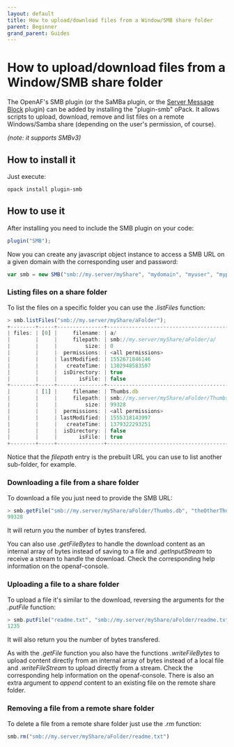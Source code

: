 ```yaml
---
layout: default
title: How to upload/download files from a Window/SMB share folder
parent: Beginner
grand_parent: Guides
---
```


# How to upload/download files from a Window/SMB share folder

The OpenAF's SMB plugin (or the SaMBa plugin, or the [Server Message Block](https://en.wikipedia.org/wiki/Server_Message_Block) plugin) can be added by installing the "plugin-smb" oPack. It allows scripts to upload, download, remove and list files on a remote Windows/Samba share (depending on the user's permission, of course).

_(note: it supports SMBv3)_

## How to install it

Just execute:

````bash
opack install plugin-smb
````

## How to use it

After installing you need to include the SMB plugin on your code:

````javascript
plugin("SMB");
````

Now you can create any javascript object instance to access a SMB URL on a given domain with the corresponding user and password:

````javascript
var smb = new SMB("smb://my.server/myShare", "mydomain", "myuser", "mypassword");
````

### Listing files on a share folder

To list the files on a specific folder you can use the _.listFiles_ function:

````javascript
> smb.listFiles("smb://my.server/myShare/aFolder");
+--------+-----+---------------+--------------------------------------------------------+
| files: | [0] |     filename: | a/                                                     |
|        |     |     filepath: | smb://my.server/myShare/aFolder/a/                     |
|        |     |         size: | 0                                                      |
|        |     |  permissions: | <all permissions>                                      |
|        |     | lastModified: | 1552671846146                                          |
|        |     |   createTime: | 1302948583597                                          |
|        |     |  isDirectory: | true                                                   |
|        |     |       isFile: | false                                                  |
+--------+-----+---------------+--------------------------------------------------------+
|        | [1] |     filename: | Thumbs.db                                              |
|        |     |     filepath: | smb://my.server/myShare/aFolder/Thumbs.db              |
|        |     |         size: | 99328                                                  |
|        |     |  permissions: | <all permissions>                                      |
|        |     | lastModified: | 1555318143997                                          |
|        |     |   createTime: | 1379322293251                                          |
|        |     |  isDirectory: | false                                                  |
|        |     |       isFile: | true                                                   |
+--------+-----+---------------+--------------------------------------------------------+
````

Notice that the _filepath_ entry is the prebuilt URL you can use to list another sub-folder, for example.

### Downloading a file from a share folder

To download a file you just need to provide the SMB URL:

````javascript
> smb.getFile("smb://my.server/myShare/aFolder/Thumbs.db", "theOtherThumbs.db");
99328
````

It will return you the number of bytes transfered.

You can also use _.getFileBytes_ to handle the download content as an internal array of bytes instead of saving to a file and _.getInputStream_ to receive a stream to handle the download. Check the corresponding help information on the openaf-console.

### Uploading a file to a share folder

To upload a file it's similar to the download, reversing the arguments for the _.putFile_ function:

````javascript
> smb.putFile("readme.txt", "smb://my.server/myShare/aFolder/readme.txt");
1235
````

It will also return you the number of bytes transfered.

As with the _.getFile_ function you also have the functions _.writeFileBytes_ to upload content directly from an internal array of bytes instead of a local file and _.writeFileStream_ to upload directly from a stream. Check the corresponding help information on the openaf-console. There is also an extra argument to _append_ content to an existing file on the remote share folder.

### Removing a file from a remote share folder

To delete a file from a remote share folder just use the _.rm_ function:

````javascript
smb.rm("smb://my.server/myShare/aFolder/readme.txt")
````